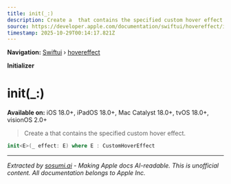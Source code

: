 ```yaml
---
title: init(_:)
description: Create a  that contains the specified custom hover effect.
source: https://developer.apple.com/documentation/swiftui/hovereffect/init(_:)
timestamp: 2025-10-29T00:14:17.821Z
---
```


**Navigation:** [Swiftui](/documentation/swiftui) › [hovereffect](/documentation/swiftui/hovereffect)

**Initializer**

# init(_:)

**Available on:** iOS 18.0+, iPadOS 18.0+, Mac Catalyst 18.0+, tvOS 18.0+, visionOS 2.0+

> Create a  that contains the specified custom hover effect.

```swift
init<E>(_ effect: E) where E : CustomHoverEffect
```

---

*Extracted by [sosumi.ai](https://sosumi.ai) - Making Apple docs AI-readable.*
*This is unofficial content. All documentation belongs to Apple Inc.*
